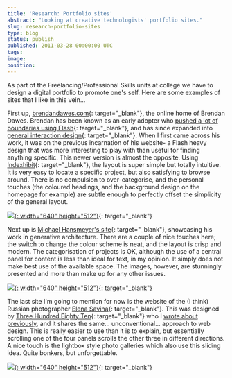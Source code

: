 ```yaml
---
title: 'Research: Portfolio sites'
abstract: "Looking at creative technologists' portfolio sites."
slug: research-portfolio-sites
type: blog
status: publish
published: 2011-03-28 00:00:00 UTC
tags: 
image: 
position: 
---
```


As part of the Freelancing/Professional Skills units at college we have
to design a digital portfolio to promote one\'s self. Here are some
examples of sites that I like in this vein...

First up, [brendandawes.com][1]{: target="_blank"}, the online home of
Brendan Dawes. Brendan has been known as an early adopter who [pushed a
lot of boundaries using Flash][2]{: target="_blank"}, and has since
expanded into [general interaction design][3]{: target="_blank"}. When I
first came across his work, it was on the previous incarnation of his
website- a Flash heavy design that was more interesting to play with
than useful for finding anything specific. This newer version is almost
the opposite. Using [Indexhibit][4]{: target="_blank"}, the layout is
super simple but totally intuitive. It is very easy to locate a specific
project, but also satisfying to browse around. There is no compulsion to
over-categorise, and the personal touches (the coloured headings, and
the background design on the homepage for example) are subtle enough to
perfectly offset the simplicity of the general layout.

[![](https://velvetkevorkian.files.wordpress.com/2011/03/dawes1.jpg){:
width="640" height="512"}][5]{: target="_blank"}

Next up is [Michael Hansmeyer\'s site][6]{: target="_blank"}, showcasing
his work in generative architecture. There are a couple of nice touches
here; the switch to change the colour scheme is neat, and the layout is
crisp and modern. The categorisation of projects is OK, although the use
of a central panel for content is less than ideal for text, in my
opinion. It simply does not make best use of the available space. The
images, however, are stunningly presented and more than make up for any
other issues.

[![](https://velvetkevorkian.files.wordpress.com/2011/03/hans1.jpg){:
width="640" height="512"}][7]{: target="_blank"}

The last site I\'m going to mention for now is the website of the (I
think) Russian photographer [Elena Savina][8]{: target="_blank"}. This
was designed by [Three Hundred Eighty Ten][9]{: target="_blank"} who I
[wrote about previously](/blog/net-art-research-pt-i-the389-com/), and
it shares the same... unconventional... approach to web design. This is
really easier to use than it is to explain, but essentially scrolling
one of the four panels scrolls the other three in different directions.
A nice touch is the lightbox style photo galleries which also use this
sliding idea. Quite bonkers, but unforgettable.

[![](https://velvetkevorkian.files.wordpress.com/2011/03/389.jpg){:
width="640" height="512"}][10]{: target="_blank"}



[1]: http://www.brendandawes.com/
[2]: http://www.brendandawes.com/project/new-masters-of-flash/
[3]: http://www.brendandawes.com/project/analog-in-digital-out/
[4]: http://www.indexhibit.org/
[5]: https://velvetkevorkian.files.wordpress.com/2011/03/dawes1.jpg
[6]: https://www.michael-hansmeyer.com/news.html?screenSize=1&color=1
[7]: http://velvetkevorkian.files.wordpress.com/2011/03/hans1.jpg
[8]: http://www.sisterjezz.com/en#/photography/
[9]: http://the389.com/
[10]: https://velvetkevorkian.files.wordpress.com/2011/03/389.jpg
